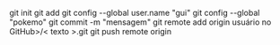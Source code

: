 git init
git add
git config --global user.name "gui"
git config --global "pokemo"
git commit -m "mensagem"
git remote add origin usuário no GitHub>/< texto >.git
git push remote origin
